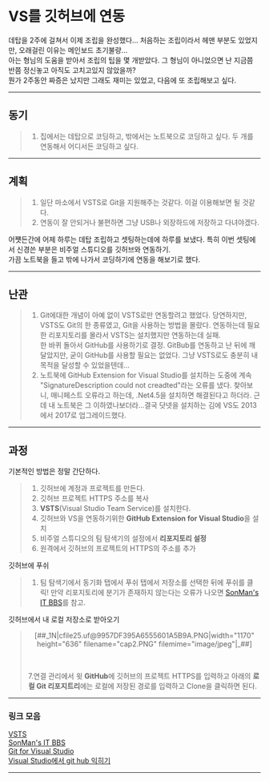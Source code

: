 <h1 id="vs-">VS를 깃허브에 연동</h1>
<p>데탑을 2주에 걸쳐서 이제 조립을 완성했다... 처음하는 조립이라서 헤맨 부분도 있었지만, 오래걸린 이유는 메인보드 초기불량...<br />아는 형님의 도움을 받아서 조립의 팁을 몇 개받았다. 그 형님이 아니었으면 난 지금쯤 반쯤 정신놓고 아직도 고치고있지 않았을까?<br />뭔가 2주동안 짜증은 났지만 그래도 재미는 있었고, 다음에 또 조립해보고 싶다.</p>
<hr>
<h2 id="-">동기</h2>
<blockquote>
<ol>
<li>집에서는 데탑으로 코딩하고, 밖에서는 노트북으로 코딩하고 싶다. 두 개를 연동해서 어디서든 코딩하고 싶다.</li>
</ol>
</blockquote>
<hr>
<h2 id="-">계획</h2>
<blockquote>
<ol>
<li>일단 마소에서 VSTS로 Git을 지원해주는 것같다. 이걸 이용해보면 될 것같다.</li>
<li>연동이 잘 안되거나 불편하면 그냥 USB나 외장하드에 저장하고 다녀야겠다.</li>
</ol>
</blockquote>
<p>어쩃든간에 어제 하루는 데탑 조립하고 셋팅하는데에 하루를 보냈다. 특히 이번 셋팅에서 신경쓴 부분은 비주얼 스튜디오를 깃허브와 연동하기.<br />가끔 노트북을 들고 밖에 나가서 코딩하기에 연동을 해보기로 했다.  </p>
<hr>
<h2 id="-">난관</h2>
<blockquote>
<ol>
<li>Git에대한 개념이 아예 없이 VSTS로만 연동할려고 했었다. 당연하지만, VSTS도 Git의 한 종류였고, Git을 사용하는 방법을 몰랐다. 연동하는데 필요한 리포지토리를 몰라서 VSTS는 설치했지만 연동하는데 실패.<br />한 바퀴 돌아서 GitHub를 사용하기로 결정. GitBub를 연동하고 난 뒤에 깨달았지만, 굳이 GitHub를 사용할 필요는 없었다. 그냥 VSTS로도 충분히 내 목적을 달성할 수 있었을텐데...</li>
<li>노트북에 GitHub Extension for Visual Studio를 설치하는 도중에 계속 "SignatureDescription could not creadted"라는 오류를 냈다. 찾아보니, 매니페스트 오류라고 하는데, .Net4.5을 설치하면 해결된다고 하더라. 근데 내 노트북은 그 이하였나보더라...결국 닷넷을 설치하는 김에 VS도 2013에서 2017로 업그레이드했다.</li>
</ol>
</blockquote>
<hr>
<h2 id="-">과정</h2>
<p>기본적인 방법은 정말 간단하다. </p>
<blockquote>
<ol>
<li>깃허브에 계정과 프로젝트를 만든다.</li>
<li>깃허브 프로젝트 HTTPS 주소를 복사</li>
<li><strong>VSTS</strong>(Visual Studio Team Service)를 설치한다. </li>
<li>깃허브와 VS을 연동하기위한 <strong>GitHub Extension for Visual Studio</strong>을 설치</li>
<li>비주얼 스튜디오의 팀 탐색기의 설정에서 <strong>리포지토리 설정</strong></li>
<li>원격에서 깃허브의 프로젝트의 HTTPS의 주소를 추가</li>
</ol>
</blockquote>
<p>깃허브에 푸쉬</p>
<blockquote>
<ol>
<li>팀 탐색기에서 동기화 탭에서 푸쉬 탭에서 저장소를 선택한 뒤에 푸쉬를 클릭! 만약 리포지토리에 분기가 존재하지 않는다는 오류가 나오면 <a href="http://son10001.blogspot.kr/2017/06/git-visual-studio-2017-github.html">SonMan's IT BBS</a>를 참고.</li>
</ol>
</blockquote>
<p>깃허브에서 내 로컬 저장소로 받아오기   </p>
<blockquote>
<p style="text-align: center; clear: none; float: none;">[##_1N|cfile25.uf@9957DF395A6555601A5B9A.PNG|width="1170" height="636" filename="cap2.PNG" filemime="image/jpeg"|_##]</p>
<p><br /></p>
<p>7.연결 관리에서 윗 <strong>GitHub</strong>에 깃허브의 프로젝트 HTTPS를 입력하고 아래의 <strong>로컬 Git 리포지트리</strong>에는 로컬에 저장된 경로를 입력하고 Clone을 클릭하면 된다.</p>
</blockquote>
<hr>
<h3 id="-">링크 모음</h3>
<p><a href="https://www.visualstudio.com/ko/team-services">VSTS</a><br /><a href="http://son10001.blogspot.kr/2017/06/git-visual-studio-2017-github.html">SonMan's IT BBS</a><br /><a href="https://visualstudio.github.com">Git for Visual Studio</a><br /><a href="http://diary.virlit.com/31">Visual Studio에서 git hub 익히기</a></p>
<hr><p><br /></p>